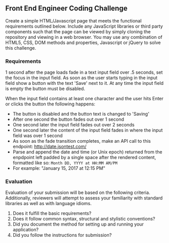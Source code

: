 ## Front End Engineer Coding Challenge ##
Create a simple HTML/Javascript page that meets the functional requirements outlined below.  Include any JavaScript libraries or third party components such that the page can be viewed by simply cloning the repository and viewing in a web browser.  You may use any combination of HTML5, CSS, DOM methods and properties, Javascript or jQuery to solve this challenge.

### Requirements ###
1 second after the page loads fade in a text input field over .5 seconds, set the focus in the input field.
As soon as the user starts typing in the input field show a button with the text 'Save' next to it.
At any time the input field is empty the button must be disabled.

When the input field contains at least one character and the user hits Enter or clicks the button the following happens:
* The button is disabled and the button text is changed to 'Saving'
* After one second the button fades out over 1 second
* One second later the input field fades out over 2 seconds
* One second later the content of the input field fades in where the input field was over 1 second
* As soon as the fade transition completes, make an API call to this endpoint: http://date.jsontest.com/
 * Parse and append the date and time (or Unix epoch) returned from the enpdpoint left padded by a single space after the rendered content, formatted like so: `Month DD, YYYY at HH:MM AM/PM`
  * For example: "January 15, 2017 at 12:15 PM"

### Evaluation ###
Evaluation of your submission will be based on the following criteria. Additionally, reviewers will attempt to assess your familiarity with standard libraries as well as with language idioms.

1. Does it fulfill the basic requirements?
2. Does it follow common syntax, structural and stylistic conventions?
3. Did you document the method for setting up and running your application?
4. Did you follow the instructions for submission?
